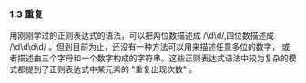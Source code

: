 ### 1.3 重复

用刚刚学过的正则表达式的语法，可以把两位数描述成 /\d\d/,四位数描述成 /\d\d\d\d/ 。但到目前为止，还没有一种方法可以用来描述任意多位的数字，
或者描述由三个字母和一个数字构成的字符串。这些正则表达式语法中较为复杂的模式都提到了正则表达式中某元素的 "重复出现次数" 。

